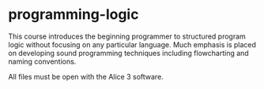 # programming-logic
This course introduces the beginning programmer to structured program logic without focusing on any particular language. Much emphasis is placed on developing sound programming techniques including flowcharting and naming conventions.


All files must be open with the Alice 3 software.
